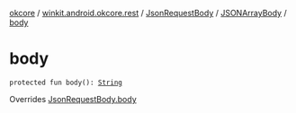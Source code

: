 [okcore](../../../index.md) / [winkit.android.okcore.rest](../../index.md) / [JsonRequestBody](../index.md) / [JSONArrayBody](index.md) / [body](./body.md)

# body

`protected fun body(): `[`String`](https://kotlinlang.org/api/latest/jvm/stdlib/kotlin/-string/index.html)

Overrides [JsonRequestBody.body](../body.md)

